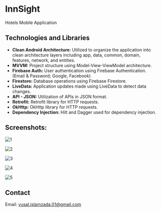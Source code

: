 # InnSight

Hotels Mobile Application

## Technologies and Libraries

- **Clean Android Architecture:** Utilized to organize the application into clean architecture layers including app, data, common, domain, features, network, and entities.
- **MVVM:** Project structure using Model-View-ViewModel architecture.
- **Firebase Auth:** User authentication using Firebase Authentication. (Email & Password; Google, Facebook)
- **Firestore:** Database operations using Firebase Firestore.
- **LiveData:** Application updates made using LiveData to detect data changes.
- **API - JSON:** Utilization of APIs in JSON format.
- **Retrofit:** Retrofit library for HTTP requests.
- **OkHttp:** OkHttp library for HTTP requests.
- **Dependency Injection:** Hilt and Dagger used for dependency injection.

## Screenshots:

![1](https://github.com/islamzadavusal/Hotels-Mobile-Application/assets/120246254/0fa06617-8f69-45b6-b5fd-8e29fb6f4cc4)

![2](https://github.com/islamzadavusal/Hotels-Mobile-Application/assets/120246254/47938c58-a4a0-4f83-a817-c829b03d57be)

![3](https://github.com/islamzadavusal/Hotels-Mobile-Application/assets/120246254/3fe1d534-df37-4702-bfc7-c2a12c847a94)

![4](https://github.com/islamzadavusal/Hotels-Mobile-Application/assets/120246254/00c65cc8-c8f6-4b21-b2bd-62bacdca8a8f)

![5](https://github.com/islamzadavusal/Hotels-Mobile-Application/assets/120246254/52bbd10f-6561-4481-becc-fc2a47fd6afe)


## Contact

Email: vusal.islamzada.01@gmail.com
